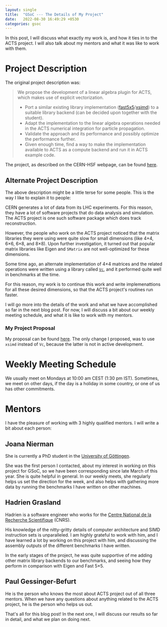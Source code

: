 ```yaml
---
layout: single 
title:  "GSoC --- The Details of My Project"
date:   2022-08-30 16:49:29 +0530
categories: gsoc
---
```


In this post, I will discuss what exactly my work is, and how it ties in to the ACTS project. I will also talk about my mentors and what it was like to work with them.

# Project Description

The original project description was:
> We propose the development of a linear algebra plugin for ACTS, which makes use of explicit vectorization.
>
> * Port a similar existing library implementation ([fast5x5](https://gitlab.in2p3.fr/CodeursIntensifs/Fast5x5/)/[xsimd](https://github.com/xtensor-stack/xsimd)) to a suitable library backend (can be decided upon together with the student).
> * Adapt the implementation to the linear algebra operations needed in the ACTS numerical integration for particle propagation.
> * Validate the approach and its performance and possibly optimize the performance further.
> * Given enough time, find a way to make the implementation available to ACTS as a compute backend and run it in ACTS example code.

The project, as described on the CERN-HSF webpage, can be found [here](https://hepsoftwarefoundation.org/gsoc/2022/proposal_Acts-vectorized-LA-backend.html).

## Alternate Project Description

The above description might be a little terse for some people. This is the way I like to explain it to people:

CERN generates a lot of data from its LHC experiments. For this reason, they have a lot of software projects that do data analysis and simulation. The ACTS project is one such software package which does track reconstruction.

However, the people who work on the ACTS project noticed that the matrix libraries they were using were quite slow for small dimensions (like 4×4, 6×6, 6×8, and 8×8). Upon further investigation, it turned out that popular matrix libraries like Eigen and `SMatrix` are not well-optimized for these dimensions.

Some time ago, an alternate implementation of 4×4 matrices and the related operations were written using a library called [`Vc`](https://github.com/VcDevel/Vc), and it performed quite well in benchmarks at the time.

For this reason, my work is to continue this work and write implemenattions for all these desired dimensions, so that the ACTS project's routines run faster.

I will go more into the details of the work and what we have accomplished so far in the next blog post. For now, I will discuss a bit about our weekly meeting schedule, and what it is like to work with my mentors.

### My Project Proposal

My proposal can be found [here](https://docs.google.com/document/d/1Ick3iDF_2bGbLiR-ZDGWnk06rrP64JBQG8Et4TccxRs/edit?usp=sharing). The only change I proposed, was to use `xsimd` instead of `Vc`, because the latter is not in active development.

# Weekly Meeting Schedule

We usually meet on Mondays at 10:00 am CEST (1:30 pm IST). Sometimes, we meet on other days, if the day is a holiday in some country, or one of us has other commitments.

# Mentors

I have the pleasure of working with 3 highly qualified mentors. I will write a bit about each person:

## Joana Nierman

She is currently a PhD student in the [University of Göttingen](https://www.uni-goettingen.de/en/1.html).

She was the first person I contacted, about my interest in working on this project for GSoC, so we have been corresponding since late March of this year. She is quite helpful in general. In our weekly meets, she regularly helps us set the direction for the week, and also helps with gathering more data by running the benchmarks I have written on other machines.

## Hadrien Grasland

Hadrien is a software engineer who works for the [Centre National de la Recherche Scientifique](https://www.cnrs.fr/en) (CNRS).

His knowledge of the nitty-gritty details of computer architecture and SIMD instruction sets is unparalleled. I am highly grateful to work with him, and I have learned a lot by working on this project with him, and discussing the assembly outputs of the different benchmarks I have written.

In the early stages of the project, he was quite supportive of me adding other matrix library backends to our benchmarks, and seeing how they perform in comparison with Eigen and Fast 5×5.

## Paul Gessinger-Befurt

He is the person who knows the most about ACTS project out of all three mentors. When we have any questions about anything related to the ACTS project, he is the person who helps us out.

That's all for this blog post! In the next one, I will discuss our results so far in detail, and what we plan on doing next.
